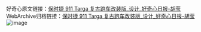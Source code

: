 好奇心原文链接：[保时捷 911 Targa 复古跑车改装版_设计_好奇心日报-胡莹 ](https://www.qdaily.com/articles/11341.html)
WebArchive归档链接：[保时捷 911 Targa 复古跑车改装版_设计_好奇心日报-胡莹 ](http://web.archive.org/web/20190623164318/https://www.qdaily.com/articles/11341.html)
![image](http://ww3.sinaimg.cn/large/007d5XDply1g3wgjzabyqj30u03a8dyb)